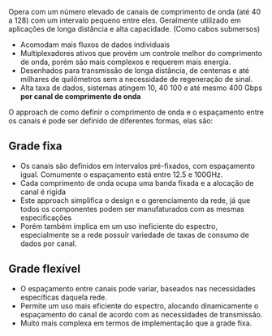Opera com um número elevado de canais de comprimento de onda (até 40 a 128) com um intervalo pequeno entre eles. Geralmente utilizado em aplicações de longa distância e alta capacidade. (Como cabos submersos)
- Acomodam mais fluxos de dados individuais
- Multiplexadores ativos que provém um controle melhor do comprimento de onda, porém são mais complexos e requerem mais energia.
- Desenhados para transmissão de longa distância, de centenas e até milhares de quilômetros sem a necessidade de regeneração de sinal.
- Alta taxa de dados, sistemas atingem 10, 40 100 e até mesmo 400 Gbps **por canal de comprimento de onda**

O approach de como definir o comprimento de onda e o espaçamento entre os canais é pode ser definido de diferentes formas, elas são:
## Grade fixa
- Os canais são definidos em intervalos pré-fixados, com espaçamento igual. Comumente o espaçamento está entre 12.5 e 100GHz.
- Cada comprimento de onda ocupa uma banda fixada e a alocação de canal é rigida
- Este approach simplifica o design e o gerenciamento da rede, já que todos os componentes podem ser manufaturados com as mesmas especificações
- Porém também implica em um uso ineficiente do espectro, especialmente se a rede possuir variedade de taxas de consumo de dados por canal.
## Grade flexível
- O espaçamento entre canais pode variar, baseados nas necessidades específicas daquela rede.
- Permite um uso mais eficiente do espectro, alocando dinamicamente o espaçamento do canal de acordo com as necessidades de transmissão.
- Muito mais complexa em termos de implementação que a grade fixa.
